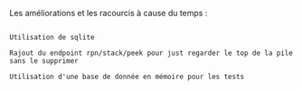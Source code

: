 Les améliorations et les racourcis à cause du temps : 


```

Utilisation de sqlite

Rajout du endpoint rpn/stack/peek pour just regarder le top de la pile sans le supprimer

Utilisation d'une base de donnée en mémoire pour les tests

```